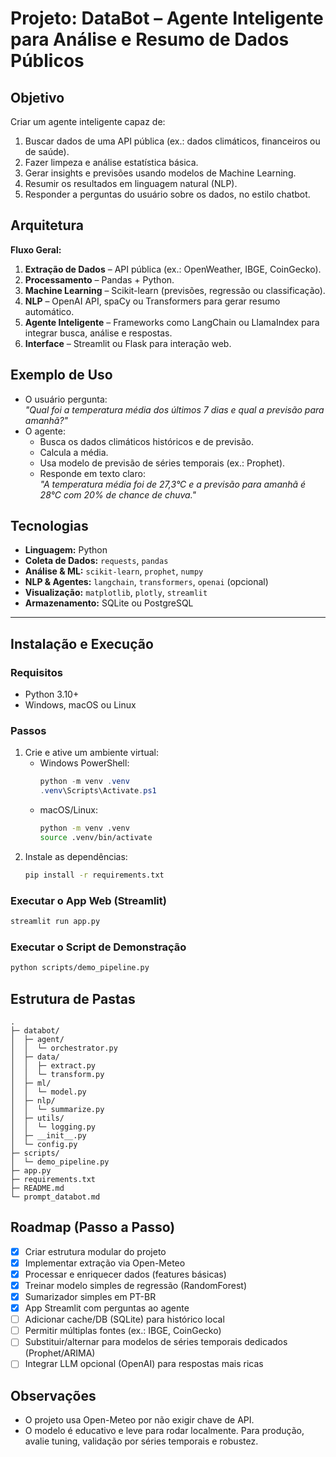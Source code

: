 # Projeto: DataBot – Agente Inteligente para Análise e Resumo de Dados Públicos

## Objetivo
Criar um agente inteligente capaz de:
1. Buscar dados de uma API pública (ex.: dados climáticos, financeiros ou de saúde).
2. Fazer limpeza e análise estatística básica.
3. Gerar insights e previsões usando modelos de Machine Learning.
4. Resumir os resultados em linguagem natural (NLP).
5. Responder a perguntas do usuário sobre os dados, no estilo chatbot.

## Arquitetura
**Fluxo Geral:**
1. **Extração de Dados** – API pública (ex.: OpenWeather, IBGE, CoinGecko).
2. **Processamento** – Pandas + Python.
3. **Machine Learning** – Scikit-learn (previsões, regressão ou classificação).
4. **NLP** – OpenAI API, spaCy ou Transformers para gerar resumo automático.
5. **Agente Inteligente** – Frameworks como LangChain ou LlamaIndex para integrar busca, análise e respostas.
6. **Interface** – Streamlit ou Flask para interação web.

## Exemplo de Uso
- O usuário pergunta:  
  *"Qual foi a temperatura média dos últimos 7 dias e qual a previsão para amanhã?"*  
- O agente:
  - Busca os dados climáticos históricos e de previsão.
  - Calcula a média.
  - Usa modelo de previsão de séries temporais (ex.: Prophet).
  - Responde em texto claro:  
    *"A temperatura média foi de 27,3°C e a previsão para amanhã é 28°C com 20% de chance de chuva."*

## Tecnologias
- **Linguagem:** Python
- **Coleta de Dados:** `requests`, `pandas`
- **Análise & ML:** `scikit-learn`, `prophet`, `numpy`
- **NLP & Agentes:** `langchain`, `transformers`, `openai` (opcional)
- **Visualização:** `matplotlib`, `plotly`, `streamlit`
- **Armazenamento:** SQLite ou PostgreSQL

---

## Instalação e Execução

### Requisitos
- Python 3.10+
- Windows, macOS ou Linux

### Passos
1. Crie e ative um ambiente virtual:
   - Windows PowerShell:
     ```powershell
     python -m venv .venv
     .venv\Scripts\Activate.ps1
     ```
   - macOS/Linux:
     ```bash
     python -m venv .venv
     source .venv/bin/activate
     ```
2. Instale as dependências:
   ```bash
   pip install -r requirements.txt
   ```

### Executar o App Web (Streamlit)
```bash
streamlit run app.py
```

### Executar o Script de Demonstração
```bash
python scripts/demo_pipeline.py
```

## Estrutura de Pastas
```
.
├─ databot/
│  ├─ agent/
│  │  └─ orchestrator.py
│  ├─ data/
│  │  ├─ extract.py
│  │  └─ transform.py
│  ├─ ml/
│  │  └─ model.py
│  ├─ nlp/
│  │  └─ summarize.py
│  ├─ utils/
│  │  └─ logging.py
│  ├─ __init__.py
│  └─ config.py
├─ scripts/
│  └─ demo_pipeline.py
├─ app.py
├─ requirements.txt
├─ README.md
└─ prompt_databot.md
```

## Roadmap (Passo a Passo)
- [x] Criar estrutura modular do projeto
- [x] Implementar extração via Open-Meteo
- [x] Processar e enriquecer dados (features básicas)
- [x] Treinar modelo simples de regressão (RandomForest)
- [x] Sumarizador simples em PT-BR
- [x] App Streamlit com perguntas ao agente
- [ ] Adicionar cache/DB (SQLite) para histórico local
- [ ] Permitir múltiplas fontes (ex.: IBGE, CoinGecko)
- [ ] Substituir/alternar para modelos de séries temporais dedicados (Prophet/ARIMA)
- [ ] Integrar LLM opcional (OpenAI) para respostas mais ricas

## Observações
- O projeto usa Open-Meteo por não exigir chave de API.
- O modelo é educativo e leve para rodar localmente. Para produção, avalie tuning, validação por séries temporais e robustez.
